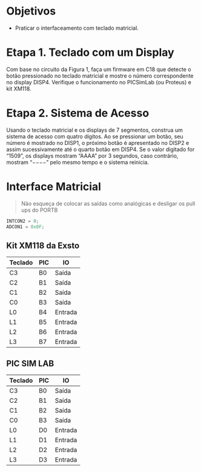 # Objetivos
- Praticar o interfaceamento com teclado matricial.

# Etapa 1. Teclado com um Display
Com base no circuito da Figura 1, faça um firmware em C18 que detecte o botão pressionado no teclado matricial e mostre o número correspondente no display DISP4. Verifique o funcionamento no PICSimLab (ou Proteus) e kit XM118.

# Etapa 2. Sistema de Acesso
Usando o teclado matricial e os displays de 7 segmentos, construa um sistema de acesso com quatro dígitos. Ao se pressionar um botão, seu número é mostrado no DISP1, o próximo botão é apresentado no DISP2 e assim sucessivamente até o quarto botão em DISP4. Se o valor digitado for “1509”, os displays mostram “AAAA” por 3 segundos, caso contrário, mostram “−−−−” pelo mesmo tempo e o sistema reinicia.

# Interface Matricial

> Não esqueça de colocar as saídas como analógicas e desligar os pull ups do PORTB
```c
INTCON2 = 0;
ADCON1 = 0x0F;
```

## Kit XM118 da Exsto
| Teclado | PIC | IO |
|---|---|---|
| C3 | B0 | Saída |
| C2 | B1 | Saída |
| C1 | B2 | Saída |
| C0 | B3 | Saída |
| L0 | B4 | Entrada |
| L1 | B5 | Entrada |
| L2 | B6 | Entrada |
| L3 | B7 | Entrada |

## PIC SIM LAB
| Teclado | PIC | IO |
|---|---|---|
| C3 | B0 | Saída |
| C2 | B1 | Saída |
| C1 | B2 | Saída |
| C0 | B3 | Saída |
| L0 | D0 | Entrada |
| L1 | D1 | Entrada |
| L2 | D2 | Entrada |
| L3 | D3 | Entrada |
